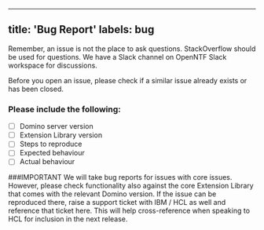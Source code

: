   ---
title: 'Bug Report'
labels: bug
  ---

Remember, an issue is not the place to ask questions. StackOverflow should be used for questions. We have a Slack channel on OpenNTF Slack workspace for discussions.

Before you open an issue, please check if a similar issue already exists or has been closed.

### Please include the following:
- [ ] Domino server version
- [ ] Extension Library version
- [ ] Steps to reproduce
- [ ] Expected behaviour
- [ ] Actual behaviour

###IMPORTANT
We will take bug reports for issues with core issues. However, please check functionality also against the core Extension Library that comes with the relevant Domino version. If the issue can be reproduced there, raise a support ticket with IBM / HCL as well and reference that ticket here. This will help cross-reference when speaking to HCL for inclusion in the next release.